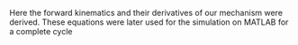 Here the forward kinematics and their derivatives of our mechanism were derived. These equations were later used for the simulation on MATLAB for a complete cycle